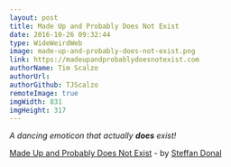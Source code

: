 ```yaml
---
layout: post
title: Made Up and Probably Does Not Exist
date: 2016-10-26 09:32:44
type: WideWeirdWeb
image: made-up-and-probably-does-not-exist.png
link: https://madeupandprobablydoesnotexist.com
authorName: Tim Scalzo
authorUrl:
authorGithub: TJScalzo
remoteImage: true
imgWidth: 831
imgHeight: 317
---
```


_A dancing emoticon that actually __does__ exist!_



[Made Up and Probably Does Not Exist](https://madeupandprobablydoesnotexist.com) - by [Steffan Donal](https://sdonalcreative.uk)
